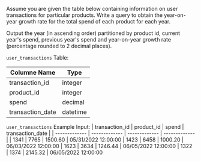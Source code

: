 Assume you are given the table below containing information on user transactions for particular products. Write a query to obtain the year-on-year growth rate for the total spend of each product for each year.

Output the year (in ascending order) partitioned by product id, current year's spend, previous year's spend and year-on-year growth rate (percentage rounded to 2 decimal places).

```user_transactions``` Table:

| Columne Name  | Type          |
| ------------- | ------------- |
| transaction_id     | integer         |
| product_id         | integer         |
| spend              | decimal          |
| transaction_date   | datetime        |


```user_transactions``` Example Input:
| transaction_id | 	product_id |	spend        |	transaction_date |
| ------------- | ------------- | ------------- | ------------- |
|     1341   	|     7765	| 1500.60	| 05/31/2022 12:00:00
|     1423  	|     6458	| 1000.20	| 06/03/2022 12:00:00
|     1623	  |     3634	| 1246.44 | 06/05/2022 12:00:00
|     1322	  |     1374	| 2145.32	| 06/05/2022 12:00:00
